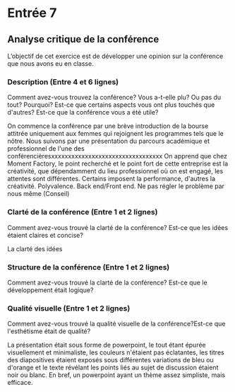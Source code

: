 # Entrée 7
## Analyse critique de la conférence

L’objectif de cet exercice est de développer une opinion sur la conférence que nous avons eu en classe. 

### Description (Entre 4 et 6 lignes)
Comment avez-vous trouvez la conférence? Vous a-t-elle plu? Ou pas du tout? Pourquoi? Est-ce que certains aspects vous ont plus touchés que d'autres? Est-ce que la conférence vous a été utile?

On commence la conférence par une brève introduction de la bourse attitrée uniquement aux femmes qui rejoignent les programmes tels que le nôtre. 
Nous suivons par une présentation du parcours académique et professionnel de l'une des conférencièresxxxxxxxxxxxxxxxxxxxxxxxxxxxxxxxxx
On apprend que chez Moment Factory, le point recherché et le point fort de cette entreprise est la créativité, que dépendamment du lieu professionnel où on est engagé, les attentes sont différentes. Certains imposent la performance, d'autres la créativité. Polyvalence. Back end/Front end. Ne pas régler le problème par nous même (Conseil)


### Clarté de la conférence (Entre 1 et 2 lignes)
Comment avez-vous trouvé la clarté de la conférence? Est-ce que les idées étaient claires et concise?

La clarté des idées 

### Structure de la conférence (Entre 1 et 2 lignes)
Comment avez-vous trouvé la clarté de la conférence? Est-ce que le développement était logique?

### Qualité visuelle (Entre 1 et 2 lignes)
Comment avez-vous trouvé la qualité visuelle de la conférence?Est-ce que l'esthétisme était de qualité?

La présentation était sous forme de powerpoint, le tout étant épurée visuellement et minimaliste, les couleurs n'étaient pas éclatantes, les titres des diapositives étaient 
exposés sous différentes variations de bleu ou d'orange et le texte révélant les points liés au sujet de discussion étaient noir ou blanc. En bref, un powerpoint ayant un thème assez simpliste, mais efficace.

